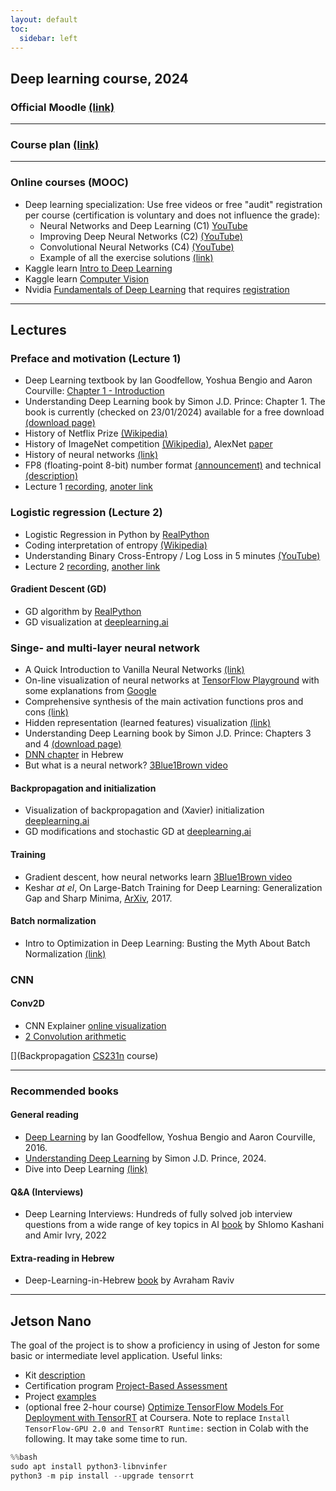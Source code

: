 ```yaml
---
layout: default
toc:
  sidebar: left
---
```

## Deep learning course, 2024

### Official Moodle [(link)](https://moodle.sce.ac.il/course/view.php?id=27441)

---
### Course plan [(link)](docs/blue_print_2024.pdf)

---

### Online courses (MOOC)
* Deep learning specialization: Use free videos or free "audit" registration per course (certification is voluntary and does not influence the grade):
	- Neural Networks and Deep Learning (C1) [YouTube](https://www.youtube.com/playlist?list=PLkDaE6sCZn6Ec-XTbcX1uRg2_u4xOEky0)
	- Improving Deep Neural Networks (C2) [(YouTube)](https://www.youtube.com/playlist?list=PLkDaE6sCZn6Hn0vK8co82zjQtt3T2Nkqc)
	- Convolutional Neural Networks (C4) [(YouTube)](https://www.youtube.com/playlist?list=PLkDaE6sCZn6Gl29AoE31iwdVwSG-KnDzF)
	- Example of all the exercise solutions [(link)](https://github.com/amanchadha/coursera-deep-learning-specialization)
* Kaggle learn [Intro to Deep Learning](https://www.kaggle.com/learn/intro-to-deep-learning)
* Kaggle learn [Computer Vision](https://www.kaggle.com/learn/computer-vision)
* Nvidia [Fundamentals of Deep Learning](https://www.nvidia.com/en-eu/training/instructor-led-workshops/fundamentals-of-deep-learning/) that requires [registration](http://courses.nvidia.com/join)

---

## Lectures
### Preface and motivation (Lecture 1)
* Deep Learning textbook by Ian Goodfellow, Yoshua Bengio and Aaron Courville: [Chapter 1 - Introduction](https://www.deeplearningbook.org/contents/intro.html)
* Understanding Deep Learning book by Simon J.D. Prince: Chapter 1. The book is currently (checked on 23/01/2024) available for a free download [(download page)](https://udlbook.github.io/udlbook/)
* History of Netflix Prize [(Wikipedia)](https://en.wikipedia.org/wiki/Netflix_Prize)
* History of ImageNet competition [(Wikipedia)](https://en.wikipedia.org/wiki/ImageNet#History_of_the_ImageNet_challenge), AlexNet [paper](https://www.cs.toronto.edu/~fritz/absps/imagenet.pdf)
* History of neural networks [(link)](https://blog.insightdatascience.com/a-quick-history-of-neural-nets-from-inglorious-to-incredible-46e115c38b95)
* FP8 (floating-point 8-bit) number format [(announcement)](https://developer.nvidia.com/blog/nvidia-arm-and-intel-publish-fp8-specification-for-standardization-as-an-interchange-format-for-ai/) and technical [(description)](https://docs.nvidia.com/deeplearning/transformer-engine/user-guide/examples/fp8_primer.html#Introduction-to-FP8)
* Lecture 1 [recording](https://sce-ac-il.zoom.us/rec/share/Za6RPn2WwSa2NrnfecjxNkLGoVsysMbtNpotLcMsxZwRqyj_5oqs4mUmYxws78dX.mhtutrIkf0CZD5GH), [anoter link](https://objectstorage.il-jerusalem-1.oraclecloud.com/n/frrgqfrxhcca/b/scevideo/o/d5/d5932b54bc6d6184fa172bc8cd86c1583ccb3f62.mp4)

### Logistic regression (Lecture 2)
* Logistic Regression in Python by [RealPython](https://realpython.com/logistic-regression-python/)
* Coding interpretation of entropy [(Wikipedia)](https://en.wikipedia.org/wiki/Entropy_(information_theory)#Example)
* Understanding Binary Cross-Entropy / Log Loss in 5 minutes [(YouTube)](https://www.youtube.com/watch?v=DPSXVJF5jIs)
* Lecture 2 [recording](https://sce-ac-il.zoom.us/rec/share/2xPYqQ-iQTa1yZ7Nylcsev8Ozf8yl3ydUsNv3F0_uFQzhASCqvnIUona4PDu7x9U.EsWvIe1ShKFBnbQ_?startTime=1706685769000), [another link](https://objectstorage.il-jerusalem-1.oraclecloud.com/n/frrgqfrxhcca/b/scevideo/o/ff/ff58e3098408e051a9be8b2730a7938a22752cc9.mp4)

#### Gradient Descent (GD)
* GD algorithm by [RealPython](https://realpython.com/gradient-descent-algorithm-python/)
* GD visualization at [deeplearning.ai](https://www.deeplearning.ai/ai-notes/optimization/index.html)

### Singe- and multi-layer neural network 
* A Quick Introduction to Vanilla Neural Networks [(link)](https://blog.insightdatascience.com/a-quick-introduction-to-vanilla-neural-networks-b0998c6216a1)
* On-line visualization of neural networks at [TensorFlow Playground](https://playground.tensorflow.org/) with some explanations from [Google](https://cloud.google.com/blog/products/ai-machine-learning/understanding-neural-networks-with-tensorflow-playground)
* Comprehensive synthesis of the main activation functions pros and cons [(link)](https://medium.com/analytics-vidhya/comprehensive-synthesis-of-the-main-activation-functions-pros-and-cons-dab105fe4b3b)
* Hidden representation (learned features) visualization [(link)](https://colah.github.io/posts/2015-01-Visualizing-Representations/)
* Understanding Deep Learning book by Simon J.D. Prince: Chapters 3 and 4 [(download page)](https://udlbook.github.io/udlbook/)
* [DNN chapter](https://github.com/AvrahamRaviv/Deep-Learning-in-Hebrew/blob/main/04%20-%20DNN.pdf) in Hebrew
* But what is a neural network? [3Blue1Brown video](https://www.youtube.com/watch?v=aircAruvnKk)

#### Backpropagation and initialization
* Visualization of backpropagation and (Xavier) initialization [deeplearning.ai](https://www.deeplearning.ai/ai-notes/initialization/index.html)
* GD modifications and stochastic GD at [deeplearning.ai](https://www.deeplearning.ai/ai-notes/optimization/index.html)

#### Training
* Gradient descent, how neural networks learn [3Blue1Brown video](https://www.youtube.com/watch?v=IHZwWFHWa-w)
* Keshar *at el*, On Large-Batch Training for Deep Learning: Generalization Gap and Sharp Minima, [ArXiv](https://arxiv.org/abs/1609.04836), 2017.

#### Batch normalization
* Intro to Optimization in Deep Learning: Busting the Myth About Batch Normalization [(link)](https://blog.paperspace.com/busting-the-myths-about-batch-normalization/)

### CNN
#### Conv2D
* CNN Explainer [online visualization](https://poloclub.github.io/cnn-explainer/)
* [2 Convolution arithmetic](https://github.com/vdumoulin/conv_arithmetic/blob/master/README.md)



[](Backpropagation [CS231n](https://cs231n.github.io/optimization-2/) course)

---

### Recommended books
#### General reading
* [Deep Learning](https://www.deeplearningbook.org/) by Ian Goodfellow, Yoshua Bengio and Aaron Courville, 2016.
* [Understanding Deep Learning](https://udlbook.github.io/udlbook/) by Simon J.D. Prince, 2024.
* Dive into Deep Learning [(link)](https://d2l.ai/)

#### Q&A (Interviews)
* Deep Learning Interviews: Hundreds of fully solved job interview questions from a wide range of key topics in AI [book](https://arxiv.org/abs/2201.00650) by Shlomo Kashani and Amir Ivry, 2022

#### Extra-reading in Hebrew
* Deep-Learning-in-Hebrew [book](https://github.com/AvrahamRaviv/Deep-Learning-in-Hebrew) by Avraham Raviv

---

## Jetson Nano
The goal of the project is to show a proficiency in using of Jeston for some basic or intermediate level application. Useful links:
* Kit [description](https://developer.nvidia.com/embedded/jetson-nano-developer-kit)
* Certification program [Project-Based Assessment](https://developer.nvidia.com/embedded/learn/jetson-ai-certification-programs#submit_project)
* Project [examples](https://developer.nvidia.com/embedded/community/jetson-projects)
* (optional free 2-hour course) [Optimize TensorFlow Models For Deployment with TensorRT](https://www.coursera.org/projects/tensorflow-tensorrt) at Coursera.
Note to replace `Install TensorFlow-GPU 2.0 and TensorRT Runtime:` section in Colab with the following. It may take some time to run.

```python
%%bash  
sudo apt install python3-libnvinfer
python3 -m pip install --upgrade tensorrt  
```


